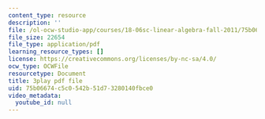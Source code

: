 ```yaml
---
content_type: resource
description: ''
file: /ol-ocw-studio-app/courses/18-06sc-linear-algebra-fall-2011/75b06674c5c0542b51d73280140fbce0_OsHY7ycgbaE.pdf
file_size: 22654
file_type: application/pdf
learning_resource_types: []
license: https://creativecommons.org/licenses/by-nc-sa/4.0/
ocw_type: OCWFile
resourcetype: Document
title: 3play pdf file
uid: 75b06674-c5c0-542b-51d7-3280140fbce0
video_metadata:
  youtube_id: null
---
```

